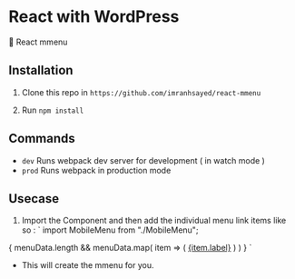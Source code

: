 # React with WordPress

:roller_coaster: React mmenu

## Installation

1. Clone this repo in `https://github.com/imranhsayed/react-mmenu`

2. Run `npm install`


## Commands

- `dev` Runs webpack dev server for development ( in watch mode )
- `prod` Runs webpack in production mode

## Usecase
1. Import the Component and then add the individual menu link items like so : 
`
import MobileMenu from "./MobileMenu";
<MobileMenu>
    { menuData.length && menuData.map( item => (
        <a href={item.url} key={item.label}>{item.label}</a>
    ) ) }
</MobileMenu>
`

- This will create the mmenu for you. 
